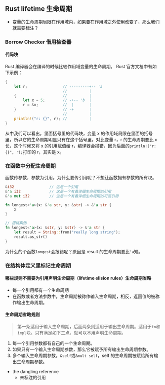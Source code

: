 
## Rust lifetime 生命周期

- 变量的生命周期局限在作用域内，如果要在作用域之外使用改变了，那么我们就需要标注？

### Borrow Checker 借用检查器

#### 代码块

Rust 编译器会在编译的时候比较作用域变量的生命周期。
Rust 官方文档中有如下示例：
```rust
{
    let r;                // ---------+-- 'a
                          //          |
    {                     //          |
        let x = 5;        // -+-- 'b  |
        r = &x;           //  |       |
    }                     // -+       |
                          //          |
    println!("r: {}", r); //          |
}
```

从中我们可以看出，里面括号里的代码块，变量 x 的作用域局限在里面的括号里，所以它的生命周期明显只有在这个括号里，对比变量 r，r 的生命周期要比 x 长，这个时候又将 x 的引用赋值给 r，编译器会报错，因为后面的`println!("r: {}", r);`打印的 r，其实是 x。

### 在函数中分配生命周期

函数传参数，参数为引用，为什么要传引用呢？不想让函数拥有参数的所有权。

```rust
&i32                // 这是一个引用
&'a i32             // 这是一个有着详细生命周期的引用
&'a mut i32         // 这是一个有着详细生命周期的可变引用

fn longest<'a>(x: &'a str, y: &str) -> &'a str {
    x
}

// 错误案例
fn longest<'a>(x: &str, y: &str) -> &'a str {
    let result = String::from("really long string");
    result.as_str()
}
```
为什么的个函数`longest`会报错呢？原因是 result 的生命周期要比`'a`短。

### 在结构体定义里标记生命周期

#### 哪些规则不需要为引用声明生命周期（lifetime elision rules）生命周期省略

- 每一个引用都有一个生命周期
- 在函数或者方法参数中，生命周期被称作输入生命周期，相反，返回值的被称作输出生命周期。

#### 生命周期省略规则
> 第一条适用于输入生命周期，后面两条则适用于输出生命周期。适用于`fn`和`impl`块。只有满足如下三点，就可以不用声明生命周期。

1. 每一个引用参数都有自己的一个生命周期。
2. 如果只有一个输入生命周期参数，那么它被赋予所有输出生命周期参数。
3. 多个输入生命周期参数，`&self`或`&mult self`，self 的生命周期被赋给所有输出生命周期参数。


- the dangling reference
    - 未标注的引用

